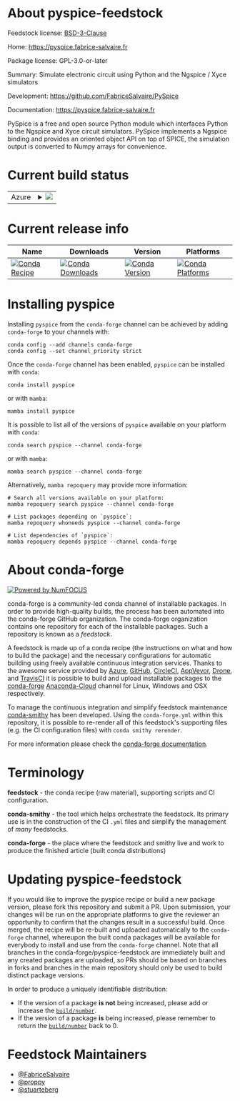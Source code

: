 About pyspice-feedstock
=======================

Feedstock license: [BSD-3-Clause](https://github.com/conda-forge/pyspice-feedstock/blob/main/LICENSE.txt)

Home: https://pyspice.fabrice-salvaire.fr

Package license: GPL-3.0-or-later

Summary: Simulate electronic circuit using Python and the Ngspice / Xyce simulators

Development: https://github.com/FabriceSalvaire/PySpice

Documentation: https://pyspice.fabrice-salvaire.fr

PySpice is a free and open source Python module which interfaces Python to
the Ngspice and Xyce circuit simulators. PySpice implements a Ngspice
binding and provides an oriented object API on top of SPICE, the simulation
output is converted to Numpy arrays for convenience.


Current build status
====================


<table>
    
  <tr>
    <td>Azure</td>
    <td>
      <details>
        <summary>
          <a href="https://dev.azure.com/conda-forge/feedstock-builds/_build/latest?definitionId=9693&branchName=main">
            <img src="https://dev.azure.com/conda-forge/feedstock-builds/_apis/build/status/pyspice-feedstock?branchName=main">
          </a>
        </summary>
        <table>
          <thead><tr><th>Variant</th><th>Status</th></tr></thead>
          <tbody><tr>
              <td>linux_64_python3.10.____cpython</td>
              <td>
                <a href="https://dev.azure.com/conda-forge/feedstock-builds/_build/latest?definitionId=9693&branchName=main">
                  <img src="https://dev.azure.com/conda-forge/feedstock-builds/_apis/build/status/pyspice-feedstock?branchName=main&jobName=linux&configuration=linux%20linux_64_python3.10.____cpython" alt="variant">
                </a>
              </td>
            </tr><tr>
              <td>linux_64_python3.11.____cpython</td>
              <td>
                <a href="https://dev.azure.com/conda-forge/feedstock-builds/_build/latest?definitionId=9693&branchName=main">
                  <img src="https://dev.azure.com/conda-forge/feedstock-builds/_apis/build/status/pyspice-feedstock?branchName=main&jobName=linux&configuration=linux%20linux_64_python3.11.____cpython" alt="variant">
                </a>
              </td>
            </tr><tr>
              <td>linux_64_python3.12.____cpython</td>
              <td>
                <a href="https://dev.azure.com/conda-forge/feedstock-builds/_build/latest?definitionId=9693&branchName=main">
                  <img src="https://dev.azure.com/conda-forge/feedstock-builds/_apis/build/status/pyspice-feedstock?branchName=main&jobName=linux&configuration=linux%20linux_64_python3.12.____cpython" alt="variant">
                </a>
              </td>
            </tr><tr>
              <td>linux_64_python3.8.____cpython</td>
              <td>
                <a href="https://dev.azure.com/conda-forge/feedstock-builds/_build/latest?definitionId=9693&branchName=main">
                  <img src="https://dev.azure.com/conda-forge/feedstock-builds/_apis/build/status/pyspice-feedstock?branchName=main&jobName=linux&configuration=linux%20linux_64_python3.8.____cpython" alt="variant">
                </a>
              </td>
            </tr><tr>
              <td>linux_64_python3.9.____cpython</td>
              <td>
                <a href="https://dev.azure.com/conda-forge/feedstock-builds/_build/latest?definitionId=9693&branchName=main">
                  <img src="https://dev.azure.com/conda-forge/feedstock-builds/_apis/build/status/pyspice-feedstock?branchName=main&jobName=linux&configuration=linux%20linux_64_python3.9.____cpython" alt="variant">
                </a>
              </td>
            </tr><tr>
              <td>osx_64_python3.10.____cpython</td>
              <td>
                <a href="https://dev.azure.com/conda-forge/feedstock-builds/_build/latest?definitionId=9693&branchName=main">
                  <img src="https://dev.azure.com/conda-forge/feedstock-builds/_apis/build/status/pyspice-feedstock?branchName=main&jobName=osx&configuration=osx%20osx_64_python3.10.____cpython" alt="variant">
                </a>
              </td>
            </tr><tr>
              <td>osx_64_python3.11.____cpython</td>
              <td>
                <a href="https://dev.azure.com/conda-forge/feedstock-builds/_build/latest?definitionId=9693&branchName=main">
                  <img src="https://dev.azure.com/conda-forge/feedstock-builds/_apis/build/status/pyspice-feedstock?branchName=main&jobName=osx&configuration=osx%20osx_64_python3.11.____cpython" alt="variant">
                </a>
              </td>
            </tr><tr>
              <td>osx_64_python3.12.____cpython</td>
              <td>
                <a href="https://dev.azure.com/conda-forge/feedstock-builds/_build/latest?definitionId=9693&branchName=main">
                  <img src="https://dev.azure.com/conda-forge/feedstock-builds/_apis/build/status/pyspice-feedstock?branchName=main&jobName=osx&configuration=osx%20osx_64_python3.12.____cpython" alt="variant">
                </a>
              </td>
            </tr><tr>
              <td>osx_64_python3.8.____cpython</td>
              <td>
                <a href="https://dev.azure.com/conda-forge/feedstock-builds/_build/latest?definitionId=9693&branchName=main">
                  <img src="https://dev.azure.com/conda-forge/feedstock-builds/_apis/build/status/pyspice-feedstock?branchName=main&jobName=osx&configuration=osx%20osx_64_python3.8.____cpython" alt="variant">
                </a>
              </td>
            </tr><tr>
              <td>osx_64_python3.9.____cpython</td>
              <td>
                <a href="https://dev.azure.com/conda-forge/feedstock-builds/_build/latest?definitionId=9693&branchName=main">
                  <img src="https://dev.azure.com/conda-forge/feedstock-builds/_apis/build/status/pyspice-feedstock?branchName=main&jobName=osx&configuration=osx%20osx_64_python3.9.____cpython" alt="variant">
                </a>
              </td>
            </tr><tr>
              <td>win_64_python3.10.____cpython</td>
              <td>
                <a href="https://dev.azure.com/conda-forge/feedstock-builds/_build/latest?definitionId=9693&branchName=main">
                  <img src="https://dev.azure.com/conda-forge/feedstock-builds/_apis/build/status/pyspice-feedstock?branchName=main&jobName=win&configuration=win%20win_64_python3.10.____cpython" alt="variant">
                </a>
              </td>
            </tr><tr>
              <td>win_64_python3.11.____cpython</td>
              <td>
                <a href="https://dev.azure.com/conda-forge/feedstock-builds/_build/latest?definitionId=9693&branchName=main">
                  <img src="https://dev.azure.com/conda-forge/feedstock-builds/_apis/build/status/pyspice-feedstock?branchName=main&jobName=win&configuration=win%20win_64_python3.11.____cpython" alt="variant">
                </a>
              </td>
            </tr><tr>
              <td>win_64_python3.12.____cpython</td>
              <td>
                <a href="https://dev.azure.com/conda-forge/feedstock-builds/_build/latest?definitionId=9693&branchName=main">
                  <img src="https://dev.azure.com/conda-forge/feedstock-builds/_apis/build/status/pyspice-feedstock?branchName=main&jobName=win&configuration=win%20win_64_python3.12.____cpython" alt="variant">
                </a>
              </td>
            </tr><tr>
              <td>win_64_python3.8.____cpython</td>
              <td>
                <a href="https://dev.azure.com/conda-forge/feedstock-builds/_build/latest?definitionId=9693&branchName=main">
                  <img src="https://dev.azure.com/conda-forge/feedstock-builds/_apis/build/status/pyspice-feedstock?branchName=main&jobName=win&configuration=win%20win_64_python3.8.____cpython" alt="variant">
                </a>
              </td>
            </tr><tr>
              <td>win_64_python3.9.____cpython</td>
              <td>
                <a href="https://dev.azure.com/conda-forge/feedstock-builds/_build/latest?definitionId=9693&branchName=main">
                  <img src="https://dev.azure.com/conda-forge/feedstock-builds/_apis/build/status/pyspice-feedstock?branchName=main&jobName=win&configuration=win%20win_64_python3.9.____cpython" alt="variant">
                </a>
              </td>
            </tr>
          </tbody>
        </table>
      </details>
    </td>
  </tr>
</table>

Current release info
====================

| Name | Downloads | Version | Platforms |
| --- | --- | --- | --- |
| [![Conda Recipe](https://img.shields.io/badge/recipe-pyspice-green.svg)](https://anaconda.org/conda-forge/pyspice) | [![Conda Downloads](https://img.shields.io/conda/dn/conda-forge/pyspice.svg)](https://anaconda.org/conda-forge/pyspice) | [![Conda Version](https://img.shields.io/conda/vn/conda-forge/pyspice.svg)](https://anaconda.org/conda-forge/pyspice) | [![Conda Platforms](https://img.shields.io/conda/pn/conda-forge/pyspice.svg)](https://anaconda.org/conda-forge/pyspice) |

Installing pyspice
==================

Installing `pyspice` from the `conda-forge` channel can be achieved by adding `conda-forge` to your channels with:

```
conda config --add channels conda-forge
conda config --set channel_priority strict
```

Once the `conda-forge` channel has been enabled, `pyspice` can be installed with `conda`:

```
conda install pyspice
```

or with `mamba`:

```
mamba install pyspice
```

It is possible to list all of the versions of `pyspice` available on your platform with `conda`:

```
conda search pyspice --channel conda-forge
```

or with `mamba`:

```
mamba search pyspice --channel conda-forge
```

Alternatively, `mamba repoquery` may provide more information:

```
# Search all versions available on your platform:
mamba repoquery search pyspice --channel conda-forge

# List packages depending on `pyspice`:
mamba repoquery whoneeds pyspice --channel conda-forge

# List dependencies of `pyspice`:
mamba repoquery depends pyspice --channel conda-forge
```


About conda-forge
=================

[![Powered by
NumFOCUS](https://img.shields.io/badge/powered%20by-NumFOCUS-orange.svg?style=flat&colorA=E1523D&colorB=007D8A)](https://numfocus.org)

conda-forge is a community-led conda channel of installable packages.
In order to provide high-quality builds, the process has been automated into the
conda-forge GitHub organization. The conda-forge organization contains one repository
for each of the installable packages. Such a repository is known as a *feedstock*.

A feedstock is made up of a conda recipe (the instructions on what and how to build
the package) and the necessary configurations for automatic building using freely
available continuous integration services. Thanks to the awesome service provided by
[Azure](https://azure.microsoft.com/en-us/services/devops/), [GitHub](https://github.com/),
[CircleCI](https://circleci.com/), [AppVeyor](https://www.appveyor.com/),
[Drone](https://cloud.drone.io/welcome), and [TravisCI](https://travis-ci.com/)
it is possible to build and upload installable packages to the
[conda-forge](https://anaconda.org/conda-forge) [Anaconda-Cloud](https://anaconda.org/)
channel for Linux, Windows and OSX respectively.

To manage the continuous integration and simplify feedstock maintenance
[conda-smithy](https://github.com/conda-forge/conda-smithy) has been developed.
Using the ``conda-forge.yml`` within this repository, it is possible to re-render all of
this feedstock's supporting files (e.g. the CI configuration files) with ``conda smithy rerender``.

For more information please check the [conda-forge documentation](https://conda-forge.org/docs/).

Terminology
===========

**feedstock** - the conda recipe (raw material), supporting scripts and CI configuration.

**conda-smithy** - the tool which helps orchestrate the feedstock.
                   Its primary use is in the construction of the CI ``.yml`` files
                   and simplify the management of *many* feedstocks.

**conda-forge** - the place where the feedstock and smithy live and work to
                  produce the finished article (built conda distributions)


Updating pyspice-feedstock
==========================

If you would like to improve the pyspice recipe or build a new
package version, please fork this repository and submit a PR. Upon submission,
your changes will be run on the appropriate platforms to give the reviewer an
opportunity to confirm that the changes result in a successful build. Once
merged, the recipe will be re-built and uploaded automatically to the
`conda-forge` channel, whereupon the built conda packages will be available for
everybody to install and use from the `conda-forge` channel.
Note that all branches in the conda-forge/pyspice-feedstock are
immediately built and any created packages are uploaded, so PRs should be based
on branches in forks and branches in the main repository should only be used to
build distinct package versions.

In order to produce a uniquely identifiable distribution:
 * If the version of a package **is not** being increased, please add or increase
   the [``build/number``](https://docs.conda.io/projects/conda-build/en/latest/resources/define-metadata.html#build-number-and-string).
 * If the version of a package **is** being increased, please remember to return
   the [``build/number``](https://docs.conda.io/projects/conda-build/en/latest/resources/define-metadata.html#build-number-and-string)
   back to 0.

Feedstock Maintainers
=====================

* [@FabriceSalvaire](https://github.com/FabriceSalvaire/)
* [@proppy](https://github.com/proppy/)
* [@stuarteberg](https://github.com/stuarteberg/)

